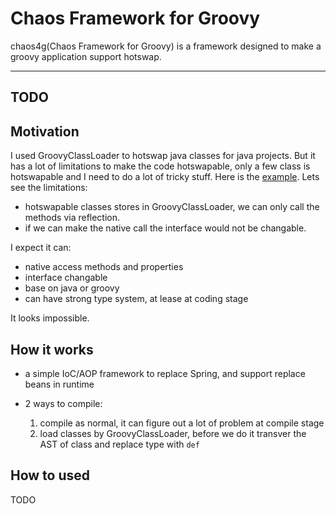 # Chaos Framework for Groovy

chaos4g(Chaos Framework for Groovy) is a framework designed to make a groovy application support hotswap. 

------------------------
TODO
------------------------

## Motivation

I used GroovyClassLoader to hotswap java classes for java projects. But it has a lot of limitations to make the code hotswapable, only a few class is hotswapable and I need to do a lot of tricky stuff. Here is the [example](https://github.com/chaopeng/groovy-hotswap-demo). Lets see the limitations:

- hotswapable classes stores in GroovyClassLoader, we can only call the methods via reflection.
- if we can make the native call the interface would not be changable. 

I expect it can: 

- native access methods and properties
- interface changable
- base on java or groovy
- can have strong type system, at lease at coding stage

It looks impossible. 

## How it works

- a simple IoC/AOP framework to replace Spring, and support replace beans in runtime
- 2 ways to compile: 

  1. compile as normal, it can figure out a lot of problem at compile stage
  2. load classes by GroovyClassLoader, before we do it transver the AST of class and replace type with `def`

## How to used

TODO